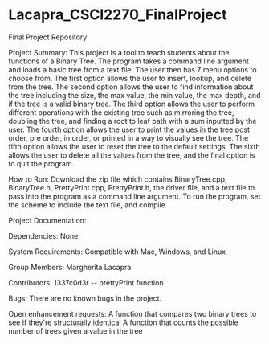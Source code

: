 # Lacapra_CSCI2270_FinalProject
Final Project Repository

Project Summary:
This project is a tool to teach students about the functions of a Binary Tree. The program takes a command line argument and loads a basic tree from a text file. The user then has 7 menu options to choose from. The first option allows the user to insert, lookup, and delete from the tree. The second option allows the user to find information about the tree including the size, the max value, the min value, the max depth, and if the tree is a valid binary tree. The third option allows the user to perform different operations with the existing tree such as mirroring the tree, doubling the tree, and finding a root to leaf path with a sum inputted by the user. The fourth option allows the user to print the values in the tree post order, pre order, in order, or printed in a way to visually see the tree. The fifth option allows the user to reset the tree to the default settings. The sixth allows the user to delete all the values from the tree, and the final option is to quit the program.

How to Run:
Download the zip file which contains BinaryTree.cpp, BinaryTree.h, PrettyPrint.cpp, PrettyPrint.h, the driver file, and a text file to pass into the program as a command line argument. To run the program, set the scheme to include the text file, and compile. 

Project Documentation:


Dependencies:
None

System Requirements:
Compatible with Mac, Windows, and Linux

Group Members:
Margherita Lacapra

Contributors:
1337c0d3r -- prettyPrint function

Bugs:
There are no known bugs in the project.

Open enhancement requests:
A function that compares two binary trees to see if they're structurally identical
A function that counts the possible number of trees given a value in the tree


